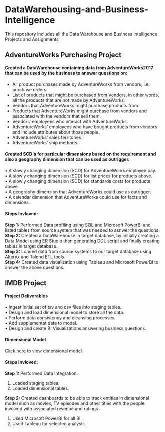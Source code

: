 # DataWarehousing-and-Business-Intelligence
This repository includes all the Data Warehouse and Business Intelligence Projects and Assignments

## AdventureWorks Purchasing Project

#### Created a DataWarehouse containing data from AdventureWorks2017 that can be used by the business to answer questions on:

- All product purchases made by AdventureWorks from vendors, i.e. purchase orders.
- List of products that might be purchased from Vendors, in other words, all the products that are not made by AdventureWorks.
- Vendors that AdventureWorks might purchase products from.
- Products that AdventureWorks might purchase from vendors and associated with the vendors that sell them.
- Vendors’ employees who interact with AdventureWorks.
- AdventureWorks’ employees who have bought products from vendors and include attributes about those people.
- AdventureWorks’ sales territories.
- AdventureWorks’ ship methods.

#### Created SCD's for particular dimensions based on the requirement and also a geography dimension that can be used as outrigger.

• A slowly changing dimension (SCD) for AdventureWorks employee pay.\
• A slowly changing dimension (SCD) for list prices for products above.\
• A slowly changing dimension (SCD) for standards costs for products above.\
• A geography dimension that AdventureWorks could use as outrigger.\
• A calendar dimension that AdventureWorks could use for facts and dimensions.


#### Steps Invloved:

**Step 1:** Performed Data profiling using SQL and Microsoft PowerBI and listed tables from source system that was needed to asnwer the questions.\
**Step 2:** Created a DataWarehouse in target database, by initially creating a Data Model using ER Studio then generating DDL script and finally creating tables in target database.\
**Step 3:** Loaded data from source systems to our target database using Alteryx and Talend ETL tools.\
**Step 4:** Created data visualization using Tableau and Microsoft PowerBI to answer the above questions.

## IMDB Project

#### Project Deliverables

• Ingest initial set of tsv and csv files into staging tables.\
• Design and load dimensional model to store all the data.\
• Perform data consistency and cleansing processes.\
• Add supplementat data to model.\
• Design and create BI Visualizations answering business questions.

#### Dimensional Model

[Click here](https://user-images.githubusercontent.com/55213702/81252687-90104900-8ff4-11ea-9630-2943b7620e94.JPG) to view dimensional model.

#### Steps Invloved:

**Step 1:** Performed Data Integration:
1) Loaded staging tables.
2) Loaded dimensional tables.

**Step 2:** Created dashboards to be able to track entities in dimensional model such as movies, TV episodes and other titles with the people involved with associated revenue and ratings.
1) Used Microsoft PowerBI for all BI.
2) Used Tableau for selected analysis.



